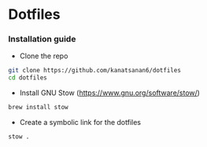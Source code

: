 # Dotfiles

### Installation guide
- Clone the repo
```bash
git clone https://github.com/kanatsanan6/dotfiles
cd dotfiles
```

- Install GNU Stow (https://www.gnu.org/software/stow/)
```bash
brew install stow
```

- Create a symbolic link for the dotfiles
```bash
stow .
```
